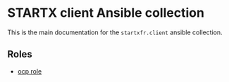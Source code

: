 # STARTX client Ansible collection

This is the main documentation for the `startxfr.client` ansible collection. 

## Roles

- [ocp role](roles/ocp.md)
